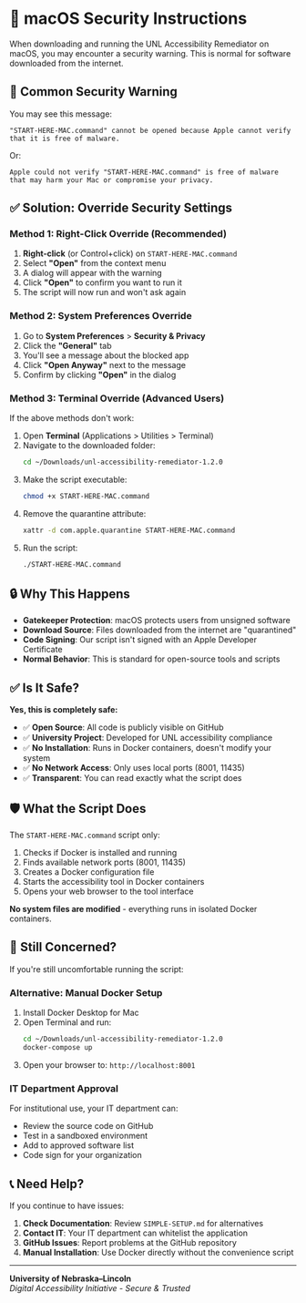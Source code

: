 # 🍎 macOS Security Instructions

When downloading and running the UNL Accessibility Remediator on macOS, you may encounter a security warning. This is normal for software downloaded from the internet.

## 🚨 Common Security Warning

You may see this message:
```
"START-HERE-MAC.command" cannot be opened because Apple cannot verify that it is free of malware.
```

Or:
```
Apple could not verify "START-HERE-MAC.command" is free of malware that may harm your Mac or compromise your privacy.
```

## ✅ Solution: Override Security Settings

### **Method 1: Right-Click Override (Recommended)**

1. **Right-click** (or Control+click) on `START-HERE-MAC.command`
2. Select **"Open"** from the context menu
3. A dialog will appear with the warning
4. Click **"Open"** to confirm you want to run it
5. The script will now run and won't ask again

### **Method 2: System Preferences Override**

1. Go to **System Preferences** > **Security & Privacy**
2. Click the **"General"** tab
3. You'll see a message about the blocked app
4. Click **"Open Anyway"** next to the message
5. Confirm by clicking **"Open"** in the dialog

### **Method 3: Terminal Override (Advanced Users)**

If the above methods don't work:

1. Open **Terminal** (Applications > Utilities > Terminal)
2. Navigate to the downloaded folder:
   ```bash
   cd ~/Downloads/unl-accessibility-remediator-1.2.0
   ```
3. Make the script executable:
   ```bash
   chmod +x START-HERE-MAC.command
   ```
4. Remove the quarantine attribute:
   ```bash
   xattr -d com.apple.quarantine START-HERE-MAC.command
   ```
5. Run the script:
   ```bash
   ./START-HERE-MAC.command
   ```

## 🔒 Why This Happens

- **Gatekeeper Protection**: macOS protects users from unsigned software
- **Download Source**: Files downloaded from the internet are "quarantined"
- **Code Signing**: Our script isn't signed with an Apple Developer Certificate
- **Normal Behavior**: This is standard for open-source tools and scripts

## ✅ Is It Safe?

**Yes, this is completely safe:**
- ✅ **Open Source**: All code is publicly visible on GitHub
- ✅ **University Project**: Developed for UNL accessibility compliance
- ✅ **No Installation**: Runs in Docker containers, doesn't modify your system
- ✅ **No Network Access**: Only uses local ports (8001, 11435)
- ✅ **Transparent**: You can read exactly what the script does

## 🛡️ What the Script Does

The `START-HERE-MAC.command` script only:
1. Checks if Docker is installed and running
2. Finds available network ports (8001, 11435)
3. Creates a Docker configuration file
4. Starts the accessibility tool in Docker containers
5. Opens your web browser to the tool interface

**No system files are modified** - everything runs in isolated Docker containers.

## 🚨 Still Concerned?

If you're still uncomfortable running the script:

### **Alternative: Manual Docker Setup**

1. Install Docker Desktop for Mac
2. Open Terminal and run:
   ```bash
   cd ~/Downloads/unl-accessibility-remediator-1.2.0
   docker-compose up
   ```
3. Open your browser to: `http://localhost:8001`

### **IT Department Approval**

For institutional use, your IT department can:
- Review the source code on GitHub
- Test in a sandboxed environment
- Add to approved software list
- Code sign for your organization

## 📞 Need Help?

If you continue to have issues:
1. **Check Documentation**: Review `SIMPLE-SETUP.md` for alternatives
2. **Contact IT**: Your IT department can whitelist the application
3. **GitHub Issues**: Report problems at the GitHub repository
4. **Manual Installation**: Use Docker directly without the convenience script

---

**University of Nebraska–Lincoln**  
*Digital Accessibility Initiative - Secure & Trusted*